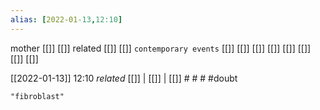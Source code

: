 ```yaml
---
alias: [2022-01-13,12:10]
---
```

 mother [[]] [[]]
 related [[]] [[]]
 `contemporary events` [[]] [[]] [[]] [[]] [[]] [[]] [[]] [[]]

[[2022-01-13]] 12:10 _related_ [[]] | [[]] | [[]] # # #
 #doubt 
```query
"fibroblast"
```